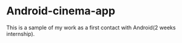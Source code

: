 # Android-cinema-app

This is a sample of my work as a first contact with Android(2 weeks internship).
